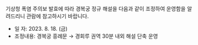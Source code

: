 기상청 폭염 주의보 발효에 따라 경복궁 정규 해설을 다음과 같이 조정하여 운영함을 알려드리니 관람에 참고하시기 바랍니다.
- 일 자: 2023. 8. 18. (금)
- 조정내용: 경복궁 흥례문 → 경회루 권역 30분 내외 해설 단축 운영